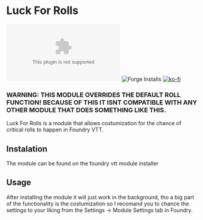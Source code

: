 # Luck For Rolls 
![Downloads](https://img.shields.io/github/downloads/HadaIonut/Foundry-LuckForRolls/v1.1.0/Foundry-LuckForRolls.zip?style=for-the-badge)
![Forge Installs](https://img.shields.io/badge/dynamic/json?label=Forge%20Installs&query=package.installs&suffix=%25&url=https%3A%2F%2Fforge-vtt.com%2Fapi%2Fbazaar%2Fpackage%2FFoundry-LuckForRolls&colorB=4aa94a&style=for-the-badge)
[![ko-fi](https://www.ko-fi.com/img/githubbutton_sm.svg)](https://ko-fi.com/A0A32J9GM)

### WARNING: THIS MODULE OVERRIDES THE DEFAULT ROLL FUNCTION! BECAUSE OF THIS IT ISNT COMPATIBLE WITH ANY OTHER MODULE THAT DOES SOMETHING LIKE THIS.
Luck For Rolls is a module that allows costumization for the chance of critical rolls to happen in Foundry VTT.

## Instalation

The module can be found on the foundry vtt module installer

## Usage

After installing the module it will just work in the background, tho a big part of the functionality is the costumization so I recomand you to chance the settings to your liking from the Settings -> Module Settings tab in Foundry.
